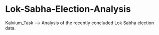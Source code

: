 # Lok-Sabha-Election-Analysis
Kalvium_Task --> Analysis of the recently concluded Lok Sabha election data.
